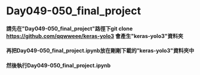 ﻿# Day049-050_final_project
#### 請先在"Day049-050_final_project"路徑下git clone https://github.com/qqwweee/keras-yolo3 會產生"keras-yolo3"資料夾
#### 再把Day049-050_final_project.ipynb放在剛剛下載的"keras-yolo3"資料夾中
#### 然後執行Day049-050_final_project.ipynb